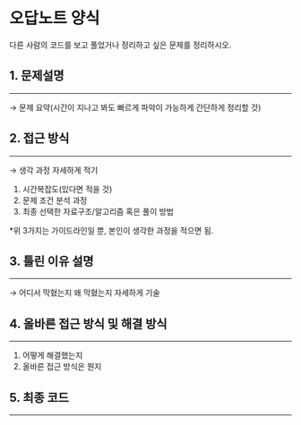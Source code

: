 # 오답노트 양식

다른 사람의 코드를 보고 풀었거나 정리하고 싶은 문제를 정리하시오.

## 1. 문제설명

---

→ 문제 요약(시간이 지나고 봐도 빠르게 파악이 가능하게 간단하게 정리할 것)

## 2. 접근 방식

---

→ 생각 과정 자세하게 적기

1. 시간복잡도(있다면 적을 것)
2. 문제 조건 분석 과정
3. 최종 선택한 자료구조/알고리즘 혹은 풀이 방법

\*위 3가지는 가이드라인일 뿐, 본인이 생각한 과정을 적으면 됨.

## 3. 틀린 이유 설명

---

→ 어디서 막혔는지 왜 막혔는지 자세하게 기술

## 4. 올바른 접근 방식 및 해결 방식

---

1. 어떻게 해결했는지
2. 올바른 접근 방식은 뭔지

## 5. 최종 코드

---
